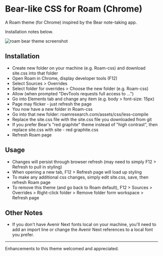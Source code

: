 # Bear-like CSS for Roam (Chrome)

A Roam theme (for Chrome) inspired by the Bear note-taking app.

Installation notes below.

![roam bear theme screenshot](https://raw.githubusercontent.com/apg-dev/roam-theme-bear/master/roam-bear-theme-v2.png)


## Installation

* Create new folder on your machine (e.g. Roam-css) and download site.css into that folder
* Open Roam in Chrome, display developer tools (F12)
* Select Sources > Overrides
* Select folder for overrides > Choose the new folder (e.g. Roam-css)
* Allow (when prompted "DevTools requests full access to ...")
* Go into Elements tab and change any item (e.g. body > font-size: 15px)
* Page may flicker - just refresh the page
* You now have a new folder in Roam-css
* Go into that new folder: roamresearch.com/assets/css/less-compile
* Replace the site.css file with the site.css file you downloaded from git
* If you prefer Bear's "red graphite" theme instead of "high contrast", then replace site.css with site - red graphite.css
* Refresh Roam page 

## Usage

* Changes will persist through browser refresh (may need to simply F12 > Refresh to pull in styling)
* When opening a new tab, F12 > Refresh page will load up styling
* To make any additional css changes, simply edit site.css, save, then refresh Roam page
* To remove this theme (and go back to Roam default), F12 > Sources > Overrides > Right-click folder > Remove folder form workspace > Refresh page



## Other Notes

* If you don't have Avenir Next fonts local on your machine, you'll need to add an import line or change the Avenir Next references to a local font you prefer.


---


Enhancements to this theme welcomed and appreciated.
